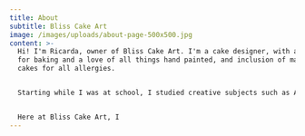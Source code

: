 ```yaml
---
title: About
subtitle: Bliss Cake Art
image: /images/uploads/about-page-500x500.jpg
content: >-
  Hi! I'm Ricarda, owner of Bliss Cake Art. I'm a cake designer, with a passion
  for baking and a love of all things hand painted, and inclusion of making
  cakes for all allergies.


  Starting while I was at school, I studied creative subjects such as Art and Photography which I excelled in. But behind the scenes, I was constantly baking for family and friends, experimenting with designs and recipes - mainly because of my own allergies! Being Coaliac and also allergic to nuts, meant I have always had to experiment making my own food. And from there was where my passion for creating a business that combined my two great loves - baking and art, came from.


  Here at Bliss Cake Art, I
---
```

